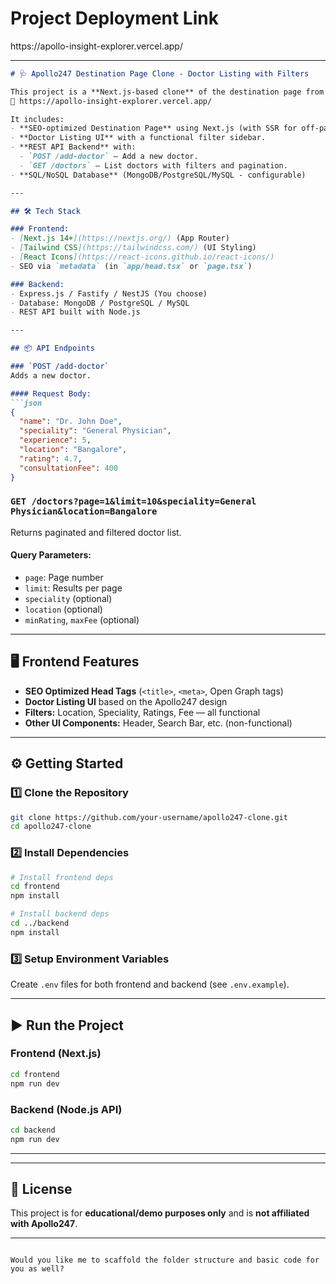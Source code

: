 <h1>Project Deployment Link </h1>https://apollo-insight-explorer.vercel.app/

---

````markdown
# 🩺 Apollo247 Destination Page Clone - Doctor Listing with Filters

This project is a **Next.js-based clone** of the destination page from Apollo247:  
🔗 https://apollo-insight-explorer.vercel.app/

It includes:
- **SEO-optimized Destination Page** using Next.js (with SSR for off-page SEO).
- **Doctor Listing UI** with a functional filter sidebar.
- **REST API Backend** with:
  - `POST /add-doctor` — Add a new doctor.
  - `GET /doctors` — List doctors with filters and pagination.
- **SQL/NoSQL Database** (MongoDB/PostgreSQL/MySQL - configurable)

---

## 🛠 Tech Stack

### Frontend:
- [Next.js 14+](https://nextjs.org/) (App Router)
- [Tailwind CSS](https://tailwindcss.com/) (UI Styling)
- [React Icons](https://react-icons.github.io/react-icons/)
- SEO via `metadata` (in `app/head.tsx` or `page.tsx`)

### Backend:
- Express.js / Fastify / NestJS (You choose)
- Database: MongoDB / PostgreSQL / MySQL
- REST API built with Node.js

---

## 📦 API Endpoints

### `POST /add-doctor`
Adds a new doctor.

#### Request Body:
```json
{
  "name": "Dr. John Doe",
  "speciality": "General Physician",
  "experience": 5,
  "location": "Bangalore",
  "rating": 4.7,
  "consultationFee": 400
}
````

### `GET /doctors?page=1&limit=10&speciality=General Physician&location=Bangalore`

Returns paginated and filtered doctor list.

#### Query Parameters:

* `page`: Page number
* `limit`: Results per page
* `speciality` (optional)
* `location` (optional)
* `minRating`, `maxFee` (optional)

---

## 🖥️ Frontend Features

* **SEO Optimized Head Tags** (`<title>`, `<meta>`, Open Graph tags)
* **Doctor Listing UI** based on the Apollo247 design
* **Filters:** Location, Speciality, Ratings, Fee — all functional
* **Other UI Components:** Header, Search Bar, etc. (non-functional)

---

## ⚙️ Getting Started

### 1️⃣ Clone the Repository

```bash
git clone https://github.com/your-username/apollo247-clone.git
cd apollo247-clone
```

### 2️⃣ Install Dependencies

```bash
# Install frontend deps
cd frontend
npm install

# Install backend deps
cd ../backend
npm install
```

### 3️⃣ Setup Environment Variables

Create `.env` files for both frontend and backend (see `.env.example`).

---

## ▶️ Run the Project

### Frontend (Next.js)

```bash
cd frontend
npm run dev
```

### Backend (Node.js API)

```bash
cd backend
npm run dev
```

---



---

## 📄 License

This project is for **educational/demo purposes only** and is **not affiliated with Apollo247**.

---

```

Would you like me to scaffold the folder structure and basic code for you as well?
```
